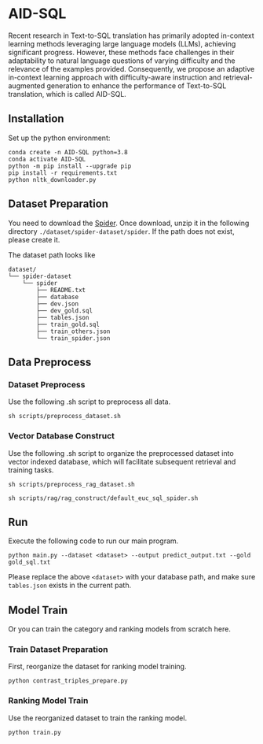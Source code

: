 # AID-SQL

Recent research in Text-to-SQL translation has primarily adopted in-context learning methods leveraging large language models (LLMs), achieving significant progress. However, these methods face challenges in their adaptability to natural language questions of varying difficulty and the relevance of the examples provided. Consequently, we propose an adaptive in-context learning approach with difficulty-aware instruction and retrieval-augmented generation to enhance the performance of Text-to-SQL translation, which is called AID-SQL.

## Installation

Set up the python environment:
```
conda create -n AID-SQL python=3.8
conda activate AID-SQL
python -m pip install --upgrade pip
pip install -r requirements.txt
python nltk_downloader.py
```

## Dataset Preparation

You need to download the [Spider](https://yale-lily.github.io/spider). Once download, unzip it in the following directory `./dataset/spider-dataset/spider`. If the path does not exist, please create it.

The dataset path looks like
```
dataset/
└── spider-dataset
    └── spider
        ├── README.txt
        ├── database
        ├── dev.json
        ├── dev_gold.sql
        ├── tables.json
        ├── train_gold.sql
        ├── train_others.json
        └── train_spider.json
```

## Data Preprocess

### Dataset Preprocess

Use the following .sh script to preprocess all data.

```
sh scripts/preprocess_dataset.sh
```

### Vector Database Construct

Use the following .sh script to organize the preprocessed dataset into vector indexed database, which will facilitate subsequent retrieval and training tasks.

```
sh scripts/preprocess_rag_dataset.sh

sh scripts/rag/rag_construct/default_euc_sql_spider.sh
```

## Run

Execute the following code to run our main program.
```
python main.py --dataset <dataset> --output predict_output.txt --gold gold_sql.txt
```
Please replace the above `<dataset>` with your database path, and make sure `tables.json` exists in the current path.

## Model Train

Or you can train the category and ranking models from scratch here.

### Train Dataset Preparation

First, reorganize the dataset for ranking model training.

```
python contrast_triples_prepare.py
```

### Ranking Model Train

Use the reorganized dataset to train the ranking model.

```
python train.py
```

